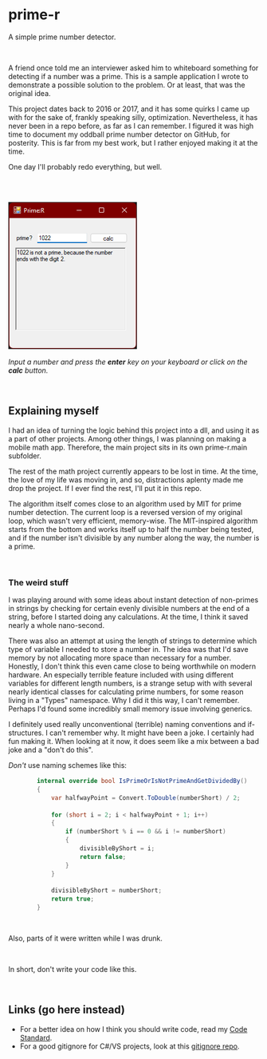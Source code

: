 # prime-r

A simple prime number detector.

<br>

A friend once told me an interviewer asked him to whiteboard something for detecting if a number was a prime. This is a sample application I wrote to demonstrate a possible solution to the problem. Or at least, that was the original idea.

This project dates back to 2016 or 2017, and it has some quirks I came up with for the sake of, frankly speaking silly, optimization. Nevertheless, it has never been in a repo before, as far as I can remember. I figured it was high time to document my oddball prime number detector on GitHub, for posterity. This is far from my best work, but I rather enjoyed making it at the time.

One day I'll probably redo everything, but well.

<br>

<br>

![Screenshiot`](Screenshot.png "Screenshot")

*Input a number and press the **enter** key on your keyboard or click on the **calc** button.*

<br>

## Explaining myself

I had an idea of turning the logic behind this project into a dll, and using it as a part of other projects. Among other things, I was planning on making a mobile math app. Therefore, the main project sits in its own prime-r.main subfolder.

The rest of the math project currently appears to be lost in time. At the time, the love of my life was moving in, and so, distractions aplenty made me drop the project. If I ever find the rest, I'll put it in this repo.

The algorithm itself comes close to an algorithm used by MIT for prime number detection. The current loop is a reversed version of my original loop, which wasn't very efficient, memory-wise. The MIT-inspired algorithm starts from the bottom and works itself up to half the number being tested, and if the number isn't divisible by any number along the way, the number is a prime.


<br>

### The weird stuff

I was playing around with some ideas about instant detection of non-primes in strings by checking for certain evenly divisible numbers at the end of a string, before I started doing any calculations. At the time, I think it saved nearly a whole nano-second.

There was also an attempt at using the length of strings to determine which type of variable I needed to store a number in. The idea was that I'd save memory by not allocating more space than necessary for a number. Honestly, I don't think this even came close to being worthwhile on modern hardware. An especially terrible feature included with using different variables for different length numbers, is a strange setup with with several nearly identical classes for calculating prime numbers, for some reason living in a "Types" namespace. Why I did it this way, I can't remember. Perhaps I'd found some incredibly small memory issue involving generics.

I definitely used really unconventional (terrible) naming conventions and if-structures. I can't remember why. It might have been a joke. I certainly had fun making it. When looking at it now, it does seem like a mix between a bad joke and a "don't do this".

*Don't* use naming schemes like this:
```c#
        internal override bool IsPrimeOrIsNotPrimeAndGetDividedBy() 
        {
            var halfwayPoint = Convert.ToDouble(numberShort) / 2;

            for (short i = 2; i < halfwayPoint + 1; i++)
            {
                if (numberShort % i == 0 && i != numberShort)
                {
                    divisibleByShort = i;
                    return false;
                }
            }

            divisibleByShort = numberShort;
            return true;
        }
```

<br>

Also, parts of it were written while I was drunk.

<br>

In short, don't write your code like this.

<br>

## Links (go here instead)

* For a better idea on how I think you should write code, read my [Code Standard](https://github.com/SonnyLarsson/Texts/blob/main/My%20Code%20Standard.md).
* For a good gitignore for C#/VS projects, look at this [gitignore repo](https://github.com/github/gitignore/blob/main/VisualStudio.gitignore).
